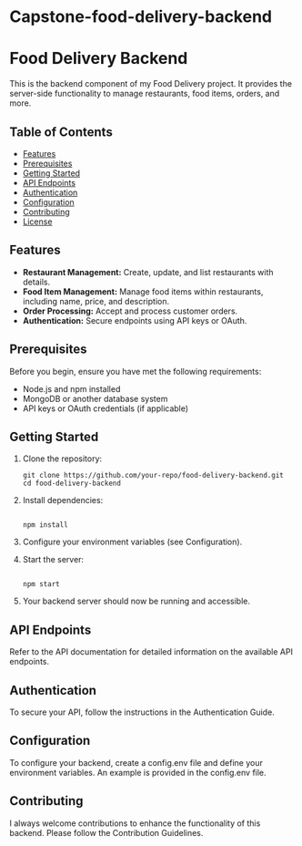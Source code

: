 # Capstone-food-delivery-backend
# Food Delivery Backend

This is the backend component of my Food Delivery project. It provides the server-side functionality to manage restaurants, food items, orders, and more.

## Table of Contents

- [Features](#features)
- [Prerequisites](#prerequisites)
- [Getting Started](#getting-started)
- [API Endpoints](#api-endpoints)
- [Authentication](#authentication)
- [Configuration](#configuration)
- [Contributing](#contributing)
- [License](#license)

## Features

- **Restaurant Management:** Create, update, and list restaurants with details.
- **Food Item Management:** Manage food items within restaurants, including name, price, and description.
- **Order Processing:** Accept and process customer orders.
- **Authentication:** Secure endpoints using API keys or OAuth.

## Prerequisites

Before you begin, ensure you have met the following requirements:

- Node.js and npm installed
- MongoDB or another database system
- API keys or OAuth credentials (if applicable)

## Getting Started

1. Clone the repository:

   ``` shell
   git clone https://github.com/your-repo/food-delivery-backend.git
   cd food-delivery-backend
2. Install dependencies:
   ``` shell
   
   npm install
3. Configure your environment variables (see Configuration).
4. Start the server:
   ``` shell
   
   npm start
5. Your backend server should now be running and accessible.

## API Endpoints
Refer to the API documentation for detailed information on the available API endpoints.

## Authentication
To secure your API, follow the instructions in the Authentication Guide.

## Configuration
To configure your backend, create a config.env file and define your environment variables. An example is provided in the config.env file.

## Contributing
I always welcome contributions to enhance the functionality of this backend. Please follow the Contribution Guidelines.
